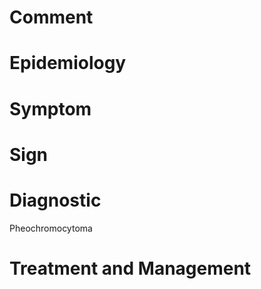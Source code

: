 # Comment

# Epidemiology

# Symptom

# Sign

# Diagnostic

Pheochromocytoma

# Treatment and Management
